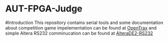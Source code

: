 AUT-FPGA-Judge
==============
#Introduction
This repository contains serial tools and some documentation about competition
game impelementation can be found at [OpenTrax](https://github.com/1995parham/OpenTrax)
and simple Altera RS232 comminucation
can be found at [AlteraDE2-RS232](https://github.com/1995parham/AlteraDE2-RS232)
